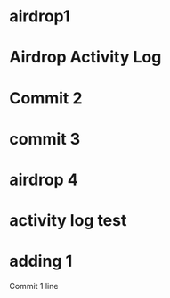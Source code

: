 # airdrop1
# Airdrop Activity Log
# Commit 2
# commit 3
# airdrop 4
# activity log test
# adding 1
Commit 1 line
